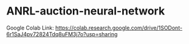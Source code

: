 # ANRL-auction-neural-network
Google Colab Link: https://colab.research.google.com/drive/1SODont-6r1SaJ4pv72824Tdq8uFM3j7o?usp=sharing
